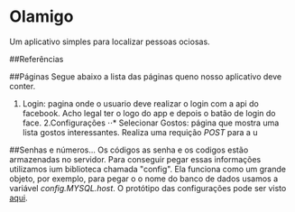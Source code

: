 # Olamigo
Um aplicativo simples para localizar pessoas ociosas.

##Referências

##Páginas
Segue abaixo a lista das páginas queno nosso aplicativo deve conter.
1. Login: pagina onde o usuario deve realizar o login com a api do facebook. Acho legal ter o logo do app e depois o batão de login do face.
2.Configurações
⋅⋅* Selecionar Gostos: página que mostra uma lista gostos interessantes. Realiza uma requição *POST* para a u

##Senhas e números...
Os códigos as senha e os codigos estão armazenadas no servidor. Para conseguir pegar essas informações utilizamos ium biblioteca chamada "config". Ela funciona como um grande objeto, por exemplo, para pegar o o nome do banco de dados usamos a variável *config.MYSQL.host*. O protótipo das configurações pode ser visto [aqui](server/config/default.json.example).
